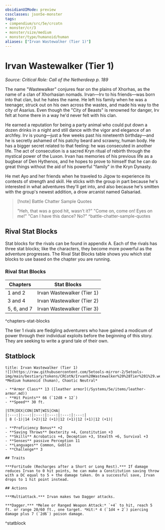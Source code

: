 ```yaml
---
obsidianUIMode: preview
cssclasses: json5e-monster
tags:
- compendium/src/5e/crcotn
- monster/cr/3
- monster/size/medium
- monster/type/humanoid/human
aliases: ["Irvan Wastewalker (Tier 1)"]
---
```

# Irvan Wastewalker (Tier 1)
*Source: Critical Role: Call of the Netherdeep p. 189*  

The name "Wastewalker" conjures fear on the plains of Xhorhas, as the name of a clan of Xhorhasian nomads. Irvan—Irv to his friends—was born into that clan, but he hates the name. He left his family when he was a teenager, struck out on his own across the wastes, and made his way to the city of Asarius. Even though the "City of Beasts" is renowned for danger, Irv felt at home there in a way he'd never felt with his clan.

He earned a reputation for being a party animal who could put down a dozen drinks in a night and still dance with the vigor and elegance of an archfey. Irv is young—just a few weeks past his nineteenth birthday—and he is secretly ashamed of his patchy beard and scrawny, human body. He has a bigger secret related to that feeling: he was consecuted in another life. The act of consecution is a sacred Kryn ritual of rebirth through the mystical power of the Luxon. Irvan has memories of his previous life as a bugbear of Den Hythenos, and he hopes to prove to himself that he can do great things without the aid of his powerful "family" in the Kryn Dynasty.

He met Ayo and her friends when he traveled to Jigow to experience its contests of strength and skill. He sticks with the group in part because he's interested in what adventures they'll get into, and also because he's smitten with the group's newest addition, a drow arcanist named Galsariad.

> [!note] Battle Chatter Sample Quotes
> 
> "Heh, that was a good hit, wasn't it?" "Come on, come on! Eyes on me!" "Can I have this dance? No?"
^battle-chatter-sample-quotes

## Rival Stat Blocks

Stat blocks for the rivals can be found in appendix A. Each of the rivals has three stat blocks; like the characters, they become more powerful as the adventure progresses. The Rival Stat Blocks table shows you which stat blocks to use based on the chapter you are running.

### Rival Stat Blocks

| Chapters | Stat Blocks |
|----------|-------------|
| 1 and 2 | Irvan Wastewalker (Tier 1) |
| 3 and 4 | Irvan Wastewalker (Tier 2) |
| 5, 6, and 7 | Irvan Wastewalker (Tier 3) |
^chapters-stat-blocks

The tier 1 rivals are fledgling adventurers who have gained a modicum of power through their individual exploits before the beginning of this story. They are seeking to write a grand tale of their own.

## Statblock

```ad-statblock
title: Irvan Wastewalker (Tier 1)
![](https://raw.githubusercontent.com/5etools-mirror-2/5etools-img/main/bestiary/tokens/CRCotN/Irvan%20Wastewalker%20%28Tier%201%29.webp#token)
*Medium humanoid (human), Chaotic Neutral*

- **Armor Class** 13 ([leather armor](/Systems/5e/items/leather-armor.md))
- **Hit Points** 66 (`12d8 + 12`)
- **Speed** 30 ft.

|STR|DEX|CON|INT|WIS|CHA|
|:---:|:---:|:---:|:---:|:---:|:---:|
| 8 (-1)|14 (+2)|12 (+1)|12 (+1)|12 (+1)|12 (+1)|

- **Proficiency Bonus** +2
- **Saving Throws** Dexterity +4, Constitution +3
- **Skills** Acrobatics +4, Deception +3, Stealth +6, Survival +3
- **Senses** passive Perception 11
- **Languages** Common, Goblin
- **Challenge** 3

## Traits

***Fortitude (Recharges after a Short or Long Rest).*** If damage reduces Irvan to 0 hit points, he can make a Constitution saving throw with a DC equal to 5 + the damage taken. On a successful save, Irvan drops to 1 hit point instead.

## Actions

***Multiattack.*** Irvan makes two Dagger attacks.

***Dagger.*** *Melee or Ranged Weapon Attack:* `+4` to hit, reach 5 ft. or range 20/60 ft., one target. *Hit:* 4 (`1d4 + 2`) piercing damage plus 7 (`2d6`) poison damage.
```
^statblock